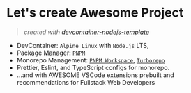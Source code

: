 # Let's create Awesome Project

> _created with [devcontainer-nodejs-template](https://github.com/gitgitWi/devcontainer-nodejs-template)_

- DevContainer: `Alpine Linux` with `Node.js` LTS,
- Package Manager: [`PNPM`](pnpm.io)
- Monorepo Management: [`PNPM Workspace`](https://pnpm.io/workspaces), [`Turborepo`](https://turbo.build/repo)
- Prettier, Eslint, and TypeScript configs for monorepo.
- ...and with AWESOME VSCode extensions prebuilt and recommendations for Fullstack Web Developers
